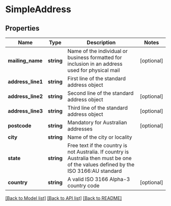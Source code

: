 # SimpleAddress

## Properties
Name | Type | Description | Notes
------------ | ------------- | ------------- | -------------
**mailing_name** | **string** | Name of the individual or business formatted for inclusion in an address used for physical mail | [optional] 
**address_line1** | **string** | First line of the standard address object | 
**address_line2** | **string** | Second line of the standard address object | [optional] 
**address_line3** | **string** | Third line of the standard address object | [optional] 
**postcode** | **string** | Mandatory for Australian addresses | [optional] 
**city** | **string** | Name of the city or locality | 
**state** | **string** | Free text if the country is not Australia. If country is Australia then must be one of the values defined by the ISO 3166:AU standard | 
**country** | **string** | A valid ISO 3166 Alpha-3 country code | [optional] 

[[Back to Model list]](../README.md#documentation-for-models) [[Back to API list]](../README.md#documentation-for-api-endpoints) [[Back to README]](../README.md)

